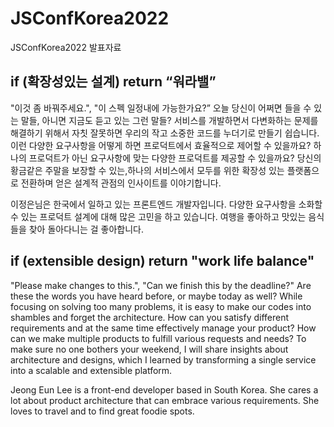 # JSConfKorea2022
JSConfKorea2022 발표자료

## if (확장성있는 설계) return “워라밸”

"이것 좀 바꿔주세요.", "이 스펙 일정내에 가능한가요?”
오늘 당신이 어쩌면 들을 수 있는 말들, 아니면 지금도 듣고 있는 그런 말들?
서비스를 개발하면서 다변화하는 문제를 해결하기 위해서 자칫 잘못하면 우리의 작고 소중한 코드를 누더기로 만들기 쉽습니다. 
이런 다양한 요구사항을 어떻게 하면 프로덕트에서 효율적으로 제어할 수 있을까요? 
하나의 프로덕트가 아닌 요구사항에 맞는 다양한 프로덕트를 제공할 수 있을까요? 
당신의 황금같은 주말을 보장할 수 있는,하나의 서비스에서 모두를 위한 확장성 있는 플랫폼으로 전환하며 얻은 설계적 관점의 인사이트를 이야기합니다.
 
이정은님은 한국에서 일하고 있는 프론트엔드 개발자입니다. 
다양한 요구사항을 소화할 수 있는 프로덕트 설계에 대해 많은 고민을 하고 있습니다. 
여행을 좋아하고 맛있는 음식들을 찾아 돌아다니는 걸 좋아합니다.

## if (extensible design)  return "work life balance"

"Please make changes to this.", "Can we finish this by the deadline?"
Are these the words you have heard before, or maybe today as well? 
While focusing on solving too many problems, it is easy to make our codes into shambles and forget the architecture.
How can you satisfy different requirements and at the same time effectively manage your product? 
How can we make multiple products to fulfill various requests and needs? 
To make sure no one bothers your weekend, I will share insights about architecture and designs, which I learned by transforming a single service into a scalable and extensible platform.
 
Jeong Eun Lee is a front-end developer based in South Korea. 
She cares a lot about product architecture that can embrace various requirements. 
She loves to travel and to find great foodie spots.
